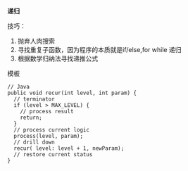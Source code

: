 **递归**

技巧：

1. 抛弃人肉搜索
2. 寻找重复子函数，因为程序的本质就是if/else,for while 递归
3. 根据数学归纳法寻找递推公式

模板

```
// Java
public void recur(int level, int param) { 
  // terminator 
  if (level > MAX_LEVEL) { 
    // process result 
    return; 
  }
  // process current logic 
  process(level, param); 
  // drill down 
  recur( level: level + 1, newParam); 
  // restore current status 
}

```

